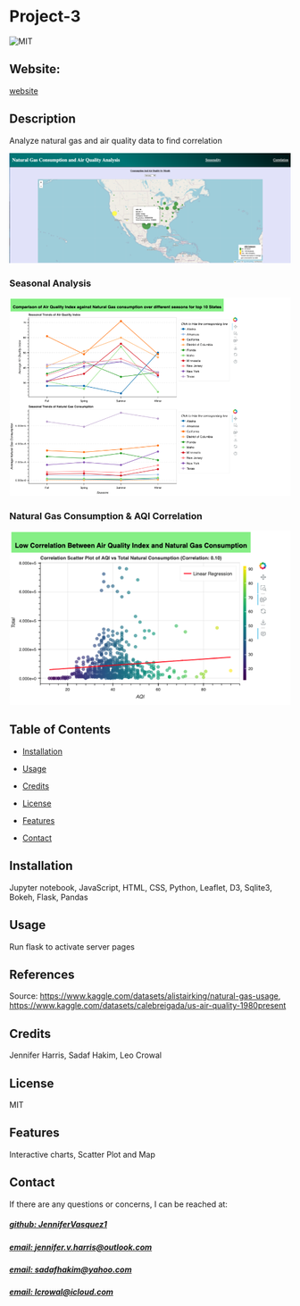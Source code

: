 # Project-3
![MIT](https://img.shields.io/badge/License-MIT-blue)

## Website: 
[website](https://github.com/JenniferVasquez1/Project-3)

## Description
Analyze natural gas and air quality data to find correlation

![app_image](image_1.png)

### Seasonal Analysis
![app_image](image_2.png)

### Natural Gas Consumption & AQI Correlation
![app_image](image_3.png)


## Table of Contents
- [Installation](#installation)
- [Usage](#usage)
- [Credits](#credits)
- [License](#license)
- [Features](#features)

- [Contact](#contact)

## Installation
Jupyter notebook, JavaScript, HTML, CSS, Python, Leaflet, D3, Sqlite3, Bokeh, Flask, Pandas

## Usage
Run flask to activate server pages

## References
Source: https://www.kaggle.com/datasets/alistairking/natural-gas-usage, https://www.kaggle.com/datasets/calebreigada/us-air-quality-1980present

## Credits
Jennifer Harris, Sadaf Hakim, Leo Crowal

## License
MIT

## Features
Interactive charts, Scatter Plot and Map



## Contact
If there are any questions or concerns, I can be reached at:
##### [github: JenniferVasquez1](https://github.com/JenniferVasquez1)
##### [email: jennifer.v.harris@outlook.com](mailto:jennifer.v.harris@outlook.com)
##### [email: sadafhakim@yahoo.com](mailto:sadafhakim@yahoo.com)
##### [email: lcrowal@icloud.com](mailto:lcrowal@icloud.com)
